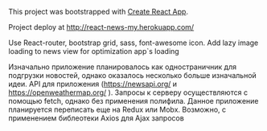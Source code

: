 This project was bootstrapped with [Create React App](https://github.com/facebook/create-react-app).

Project deploy at http://react-news-my.herokuapp.com/ 

Use React-router, bootstrap grid, sass, font-awesome icon.
Add lazy image loading to news view for optimization app\`s loading

Изначально приложение планировалось как одностраничник для подгрузки новостей, однако  оказалось несколько больше изначальной идеи.
API для приложения (https://newsapi.org/  и  https://openweathermap.org/ ). Запросы к серверу осуществляются с помощью fetch, однако без применения полифила.  Данное приложение планируется переписать еще на Redux или Mobx. Возможно, с применением библеотеки Axios для Ajax запросов 
